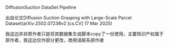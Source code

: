 DiffusionSuction DataSet Pipeline

出自论文Diffusion Suction Grasping with Large-Scale Parcel Dataset(arXiv:2502.07238v2 [cs.CV] 17 Mar 2025)

我这边并非原作者只是将其数据集生成脚本copy了一份使用，主要知识产权属于原作者，我这边仅作部分更改，商用请联系原作者
